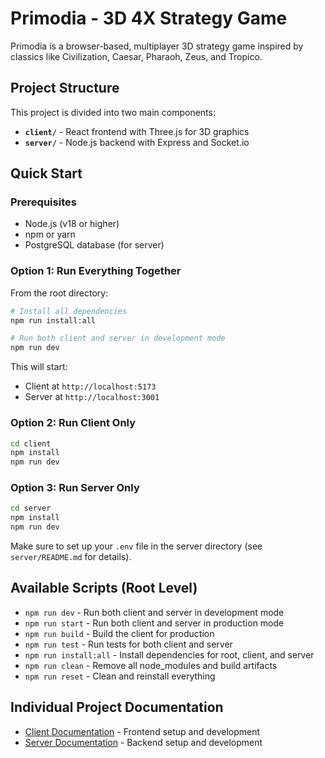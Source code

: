 # Primodia - 3D 4X Strategy Game

Primodia is a browser-based, multiplayer 3D strategy game inspired by classics like Civilization, Caesar, Pharaoh, Zeus, and Tropico.

## Project Structure

This project is divided into two main components:

- **`client/`** - React frontend with Three.js for 3D graphics
- **`server/`** - Node.js backend with Express and Socket.io

## Quick Start

### Prerequisites

- Node.js (v18 or higher)
- npm or yarn
- PostgreSQL database (for server)

### Option 1: Run Everything Together

From the root directory:

```bash
# Install all dependencies
npm run install:all

# Run both client and server in development mode
npm run dev
```

This will start:
- Client at `http://localhost:5173`
- Server at `http://localhost:3001`

### Option 2: Run Client Only

```bash
cd client
npm install
npm run dev
```

### Option 3: Run Server Only

```bash
cd server
npm install
npm run dev
```

Make sure to set up your `.env` file in the server directory (see `server/README.md` for details).

## Available Scripts (Root Level)

- `npm run dev` - Run both client and server in development mode
- `npm run start` - Run both client and server in production mode
- `npm run build` - Build the client for production
- `npm run test` - Run tests for both client and server
- `npm run install:all` - Install dependencies for root, client, and server
- `npm run clean` - Remove all node_modules and build artifacts
- `npm run reset` - Clean and reinstall everything

## Individual Project Documentation

- [Client Documentation](./client/README.md) - Frontend setup and development
- [Server Documentation](./server/README.md) - Backend setup and development